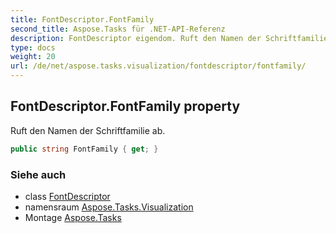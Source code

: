 ```yaml
---
title: FontDescriptor.FontFamily
second_title: Aspose.Tasks für .NET-API-Referenz
description: FontDescriptor eigendom. Ruft den Namen der Schriftfamilie ab.
type: docs
weight: 20
url: /de/net/aspose.tasks.visualization/fontdescriptor/fontfamily/
---
```

## FontDescriptor.FontFamily property

Ruft den Namen der Schriftfamilie ab.

```csharp
public string FontFamily { get; }
```

### Siehe auch

* class [FontDescriptor](../)
* namensraum [Aspose.Tasks.Visualization](../../fontdescriptor/)
* Montage [Aspose.Tasks](../../../)


